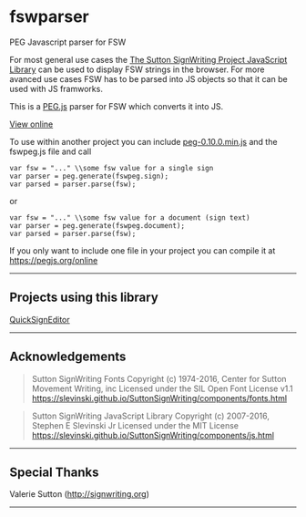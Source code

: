 # fswparser
PEG Javascript parser for FSW

For most general use cases the [The Sutton SignWriting Project JavaScript Library](https://slevinski.github.io/SuttonSignWriting/components/js.html)  can be used to display FSW strings in the browser.  For more avanced use cases FSW has to be parsed into JS objects so that it can be used with JS framworks.

This is a [PEG.js](https://pegjs.org/)  parser for FSW which converts it into JS.

[View online](https://jonathandduncan.github.io/fswparser/) 

To use within another project you can include  [peg-0.10.0.min.js](https://github.com/pegjs/pegjs/releases/download/v0.10.0/peg-0.10.0.min.js) and the fswpeg.js file and call

    var fsw = "..." \\some fsw value for a single sign
    var parser = peg.generate(fswpeg.sign);
    var parsed = parser.parse(fsw);

or 

    var fsw = "..." \\some fsw value for a document (sign text)
    var parser = peg.generate(fswpeg.document);
    var parsed = parser.parse(fsw);

If you only want to include one file in your project you can compile it at https://pegjs.org/online
- - -
## Projects using this library
[QuickSignEditor](https://github.com/JonathanDDuncan/QuickSignEditor)


- - -
## Acknowledgements

>Sutton SignWriting Fonts
>Copyright (c) 1974-2016, Center for Sutton Movement Writing, inc
>Licensed under the SIL Open Font License v1.1
>https://slevinski.github.io/SuttonSignWriting/components/fonts.html

>Sutton SignWriting JavaScript Library
>Copyright (c) 2007-2016, Stephen E Slevinski Jr
>Licensed under the MIT License
>https://slevinski.github.io/SuttonSignWriting/components/js.html

- - -
## Special Thanks
Valerie Sutton (http://signwriting.org)

- - - 

